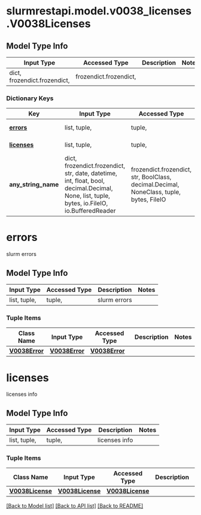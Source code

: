 # slurmrestapi.model.v0038_licenses.V0038Licenses

## Model Type Info
Input Type | Accessed Type | Description | Notes
------------ | ------------- | ------------- | -------------
dict, frozendict.frozendict,  | frozendict.frozendict,  |  | 

### Dictionary Keys
Key | Input Type | Accessed Type | Description | Notes
------------ | ------------- | ------------- | ------------- | -------------
**[errors](#errors)** | list, tuple,  | tuple,  | slurm errors | [optional] 
**[licenses](#licenses)** | list, tuple,  | tuple,  | licenses info | [optional] 
**any_string_name** | dict, frozendict.frozendict, str, date, datetime, int, float, bool, decimal.Decimal, None, list, tuple, bytes, io.FileIO, io.BufferedReader | frozendict.frozendict, str, BoolClass, decimal.Decimal, NoneClass, tuple, bytes, FileIO | any string name can be used but the value must be the correct type | [optional]

# errors

slurm errors

## Model Type Info
Input Type | Accessed Type | Description | Notes
------------ | ------------- | ------------- | -------------
list, tuple,  | tuple,  | slurm errors | 

### Tuple Items
Class Name | Input Type | Accessed Type | Description | Notes
------------- | ------------- | ------------- | ------------- | -------------
[**V0038Error**](V0038Error.md) | [**V0038Error**](V0038Error.md) | [**V0038Error**](V0038Error.md) |  | 

# licenses

licenses info

## Model Type Info
Input Type | Accessed Type | Description | Notes
------------ | ------------- | ------------- | -------------
list, tuple,  | tuple,  | licenses info | 

### Tuple Items
Class Name | Input Type | Accessed Type | Description | Notes
------------- | ------------- | ------------- | ------------- | -------------
[**V0038License**](V0038License.md) | [**V0038License**](V0038License.md) | [**V0038License**](V0038License.md) |  | 

[[Back to Model list]](../../README.md#documentation-for-models) [[Back to API list]](../../README.md#documentation-for-api-endpoints) [[Back to README]](../../README.md)

